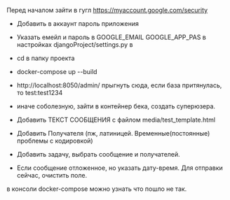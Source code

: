Перед началом зайти в гугл https://myaccount.google.com/security

- Добавить в аккаунт пароль приложения

- Указать емейл и пароль в GOOGLE_EMAIL GOOGLE_APP_PAS в настройках djangoProject/settings.py в 


- cd в папку проекта

- docker-compose up --build 


- http://localhost:8050/admin/ прыгнуть сюда, если база притянулась, то test:test1234

- иначе соболезную, зайти в контейнер бека, создать суперюзера.


- Добавить ТЕКСТ СООБЩЕНИЯ с файлом media/test_template.html

- Добавить Получателя (пж, латиницей. Временные(постоянные) проблемы с кодировкой)

- Добавить задачу, выбрать сообщение и получателей. 

- Если сообщение отложенное, но указать дату-время. Для отправки сейчас, очистить поле.



в консоли docker-compose можно узнать что пошло не так. 